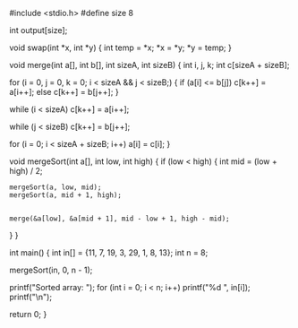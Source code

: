 #include <stdio.h>
#define size 8

int output[size];

void swap(int *x, int *y) {
  int temp = *x;
  *x = *y;
  *y = temp;
}


void merge(int a[], int b[], int sizeA, int sizeB) {
  int i, j, k;
  int c[sizeA + sizeB]; 
  
  
  for (i = 0, j = 0, k = 0; i < sizeA && j < sizeB;) {
    if (a[i] <= b[j])
      c[k++] = a[i++];
    else
      c[k++] = b[j++];
  }
  
  
  while (i < sizeA)
    c[k++] = a[i++];
  
  
  while (j < sizeB)
    c[k++] = b[j++];
  
  
  for (i = 0; i < sizeA + sizeB; i++)
    a[i] = c[i];
}


void mergeSort(int a[], int low, int high) {
  if (low < high) {
    int mid = (low + high) / 2;

    
    mergeSort(a, low, mid);
    mergeSort(a, mid + 1, high);

    
    merge(&a[low], &a[mid + 1], mid - low + 1, high - mid);
  }
}

int main() {
  int in[] = {11, 7, 19, 3, 29, 1, 8, 13};
  int n = 8;

  
  mergeSort(in, 0, n - 1);

  
  printf("Sorted array: ");
  for (int i = 0; i < n; i++) 
    printf("%d ", in[i]);
  printf("\n");

  return 0;
}
